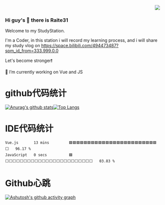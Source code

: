 <!-- 浏览记录 -->
<div align="right"> 
  <img src="https://visitor-badge.glitch.me/badge?page_id=Raite31" />
</div>

### Hi guy's 👋 there is Raite31
Welcome to my StudyStation.

I'm a Coder, in this station i will record my learning process, and i will share my study vlog on 
https://space.bilibili.com/494473487?spm_id_from=333.999.0.0

Let's become stronger❗

🔭 I’m currently working on Vue and JS
<!-- - 🔭 I’m currently working on ...
- 🌱 I’m currently learning ...
- 👯 I’m looking to collaborate on ...
- 🤔 I’m looking for help with ...
- 💬 Ask me about ...
- 📫 How to reach me: ...
- 😄 Pronouns: ...
- ⚡ Fun fact: ... -->

# github代码统计
<span>[![Anurag's github stats](https://github-readme-stats.vercel.app/api?username=Raite31&theme=cobalt&show_icons=true)](https://github.com/anuraghazra/github-readme-stats)</span><span>[![Top Langs](https://github-readme-stats.vercel.app/api/top-langs/?username=Raite31&layout=compact)](https://github.com/anuraghazra/github-readme-stats)</span>


# IDE代码统计
<!--START_SECTION:waka-->

```text
Vue.js       13 mins         🟩🟩🟩🟩🟩🟩🟩🟩🟩🟩🟩🟩🟩🟩🟩🟩🟩🟩🟩🟩🟩🟩🟩🟩⬜   96.17 %
JavaScript   0 secs          🟩⬜⬜⬜⬜⬜⬜⬜⬜⬜⬜⬜⬜⬜⬜⬜⬜⬜⬜⬜⬜⬜⬜⬜⬜   03.83 %
```

<!--END_SECTION:waka-->



# Github心跳
[![Ashutosh's github activity graph](https://github-readme-activity-graph.cyclic.app/graph?username=Raite31)](https://github.com/ashutosh00710/github-readme-activity-graph)



<!-- 图标 -->
<!-- ![](https://img.shields.io/badge/-HTML5-E34F26?style=flat-square&logo=html5&logoColor=white) -->
<!-- <img alt="Python" src="https://img.shields.io/badge/-Python-FADC6A?style=flat-square&logo=python" />
<img alt="C" src="https://img.shields.io/badge/-C/C++-DAE8FC?style=flat-square&logo=c" />
<img alt="Rust" src="https://img.shields.io/badge/-Rust-E55828?style=flat-square&logo=rust" />
<img alt="Shell" src="https://img.shields.io/badge/-Shell-000000?style=style=flat-square&logo=gnu-bash&logoColor=white" />
<img alt="MySQL" src="https://img.shields.io/badge/-MySQL-0021F5?style=flat-square&logo=mysql&logoColor=white" />
<img alt="Vue" src="https://img.shields.io/badge/-VUE-EC4A3F?style=flat-square&logo=vue.js&logoColor=white" />
<img alt="Go" src="https://img.shields.io/badge/-Go-F7B93E?style=flat-square&logo=go&logoColor=white" />
<img alt="MongoDB" src="https://img.shields.io/badge/-MongoDB-13aa52?style=flat-square&logo=mongodb&logoColor=white" />
<img alt="Nodejs" src="https://img.shields.io/badge/-Nodejs-43853d?style=flat-square&logo=Node.js&logoColor=white" />
<img alt="HTML5" src="https://img.shields.io/badge/-HTML5-E34F26?style=flat-square&logo=html5&logoColor=white" /> -->
